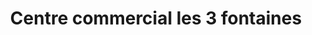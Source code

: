 ---
title: "Centre commercial les 3 fontaines"
url: /cergy/centre-commercial-les-3-fontaines/
shop: centre commercial
---